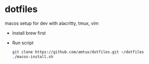 # dotfiles

macos setup for dev with alacritty, tmux, vim

- Install brew first

- Run script

    ```sh
    git clone https://github.com/amtux/dotfiles.git ~/dotfiles
    ./macos-install.sh
    ```

